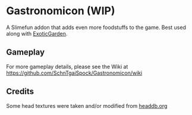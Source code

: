 # Gastronomicon (WIP)

A Slimefun addon that adds even more foodstuffs to the game. Best used along with [ExoticGarden](https://github.com/TheBusyBiscuit/ExoticGarden).

## Gameplay

For more gameplay details, please see the Wiki at <https://github.com/SchnTgaiSpock/Gastronomicon/wiki>

## Credits

Some head textures were taken and/or modified from [headdb.org](https://headdb.org/)
